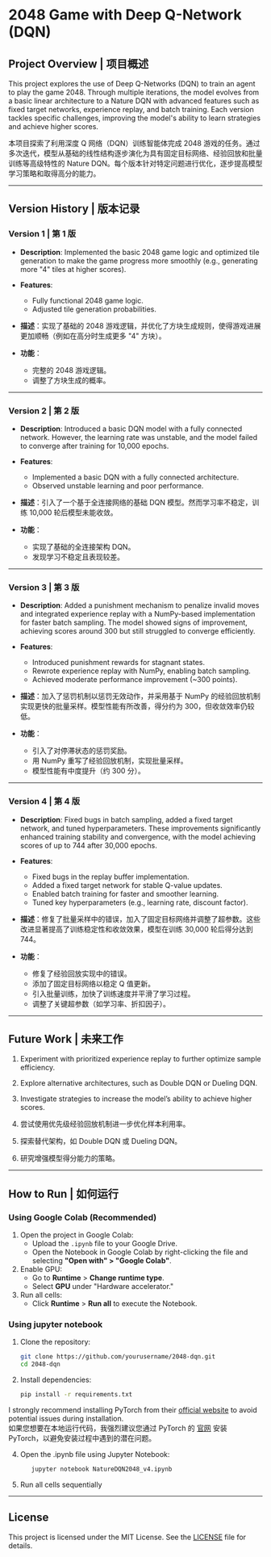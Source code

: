 # 2048 Game with Deep Q-Network (DQN)

## Project Overview | 项目概述

This project explores the use of Deep Q-Networks (DQN) to train an agent to play the game 2048. Through multiple iterations, the model evolves from a basic linear architecture to a Nature DQN with advanced features such as fixed target networks, experience replay, and batch training. Each version tackles specific challenges, improving the model's ability to learn strategies and achieve higher scores.

本项目探索了利用深度 Q 网络（DQN）训练智能体完成 2048 游戏的任务。通过多次迭代，模型从基础的线性结构逐步演化为具有固定目标网络、经验回放和批量训练等高级特性的 Nature DQN。每个版本针对特定问题进行优化，逐步提高模型学习策略和取得高分的能力。

---

## Version History | 版本记录

### Version 1 | 第 1 版
- **Description**: Implemented the basic 2048 game logic and optimized tile generation to make the game progress more smoothly (e.g., generating more "4" tiles at higher scores).
- **Features**:
  - Fully functional 2048 game logic.
  - Adjusted tile generation probabilities.
  
- **描述**：实现了基础的 2048 游戏逻辑，并优化了方块生成规则，使得游戏进展更加顺畅（例如在高分时生成更多 "4" 方块）。
- **功能**：
  - 完整的 2048 游戏逻辑。
  - 调整了方块生成的概率。

---

### Version 2 | 第 2 版
- **Description**: Introduced a basic DQN model with a fully connected network. However, the learning rate was unstable, and the model failed to converge after training for 10,000 epochs.
- **Features**:
  - Implemented a basic DQN with a fully connected architecture.
  - Observed unstable learning and poor performance.

- **描述**：引入了一个基于全连接网络的基础 DQN 模型。然而学习率不稳定，训练 10,000 轮后模型未能收敛。
- **功能**：
  - 实现了基础的全连接架构 DQN。
  - 发现学习不稳定且表现较差。

---

### Version 3 | 第 3 版
- **Description**: Added a punishment mechanism to penalize invalid moves and integrated experience replay with a NumPy-based implementation for faster batch sampling. The model showed signs of improvement, achieving scores around 300 but still struggled to converge efficiently.
- **Features**:
  - Introduced punishment rewards for stagnant states.
  - Rewrote experience replay with NumPy, enabling batch sampling.
  - Achieved moderate performance improvement (~300 points).

- **描述**：加入了惩罚机制以惩罚无效动作，并采用基于 NumPy 的经验回放机制实现更快的批量采样。模型性能有所改善，得分约为 300，但收敛效率仍较低。
- **功能**：
  - 引入了对停滞状态的惩罚奖励。
  - 用 NumPy 重写了经验回放机制，实现批量采样。
  - 模型性能有中度提升（约 300 分）。

---

### Version 4 | 第 4 版
- **Description**: Fixed bugs in batch sampling, added a fixed target network, and tuned hyperparameters. These improvements significantly enhanced training stability and convergence, with the model achieving scores of up to 744 after 30,000 epochs.
- **Features**:
  - Fixed bugs in the replay buffer implementation.
  - Added a fixed target network for stable Q-value updates.
  - Enabled batch training for faster and smoother learning.
  - Tuned key hyperparameters (e.g., learning rate, discount factor).

- **描述**：修复了批量采样中的错误，加入了固定目标网络并调整了超参数。这些改进显著提高了训练稳定性和收敛效果，模型在训练 30,000 轮后得分达到 744。
- **功能**：
  - 修复了经验回放实现中的错误。
  - 添加了固定目标网络以稳定 Q 值更新。
  - 引入批量训练，加快了训练速度并平滑了学习过程。
  - 调整了关键超参数（如学习率、折扣因子）。

---

## Future Work | 未来工作

1. Experiment with prioritized experience replay to further optimize sample efficiency.  
2. Explore alternative architectures, such as Double DQN or Dueling DQN.  
3. Investigate strategies to increase the model’s ability to achieve higher scores.

1. 尝试使用优先级经验回放机制进一步优化样本利用率。  
2. 探索替代架构，如 Double DQN 或 Dueling DQN。  
3. 研究增强模型得分能力的策略。

---

## How to Run | 如何运行

### Using Google Colab (Recommended)
1. Open the project in Google Colab:
   - Upload the `.ipynb` file to your Google Drive.
   - Open the Notebook in Google Colab by right-clicking the file and selecting **"Open with" > "Google Colab"**.
2. Enable GPU:
   - Go to **Runtime** > **Change runtime type**.
   - Select **GPU** under "Hardware accelerator."
3. Run all cells:
   - Click **Runtime** > **Run all** to execute the Notebook.

### Using jupyter notebook

1. Clone the repository:  
   ```bash
   git clone https://github.com/yourusername/2048-dqn.git
   cd 2048-dqn
   ```
2. Install dependencies:
   ```bash
   pip install -r requirements.txt
   ```
I strongly recommend installing PyTorch from their [official website](https://pytorch.org/) to avoid potential issues during installation.  
如果您想要在本地运行代码，我强烈建议您通过 PyTorch 的 [官网](https://pytorch.org/) 安装 PyTorch，以避免安装过程中遇到的潜在问题。

4. Open the .ipynb file using Jupyter Notebook:
   ```bash
      jupyter notebook NatureDQN2048_v4.ipynb
   ```
5. Run all cells sequentially

---
## License

This project is licensed under the MIT License. See the [LICENSE](LICENSE) file for details.

